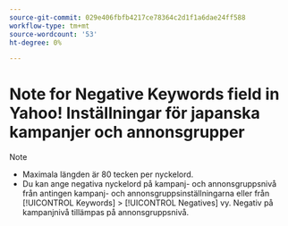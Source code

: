 ```yaml
---
source-git-commit: 029e406fbfb4217ce78364c2d1f1a6dae24ff588
workflow-type: tm+mt
source-wordcount: '53'
ht-degree: 0%

---
```

# Note for Negative Keywords field in Yahoo! Inställningar för japanska kampanjer och annonsgrupper

>[!NOTE]
>
>* Maximala längden är 80 tecken per nyckelord.
>* Du kan ange negativa nyckelord på kampanj- och annonsgruppsnivå från antingen kampanj- och annonsgruppsinställningarna eller från [!UICONTROL Keywords] > [!UICONTROL Negatives] vy. Negativ på kampanjnivå tillämpas på annonsgruppsnivå.

